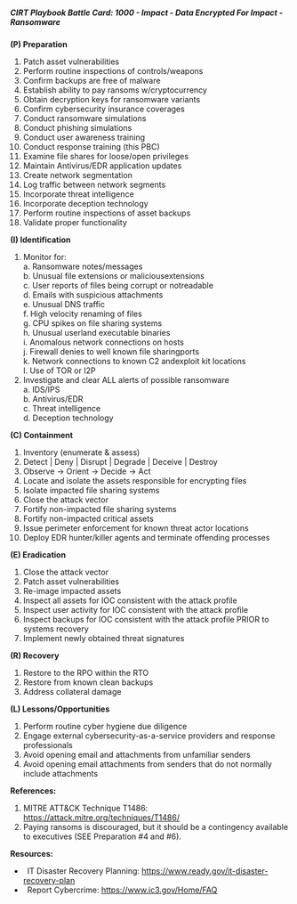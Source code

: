 ##### CIRT Playbook Battle Card: **1000 - Impact - Data Encrypted For Impact - Ransomware**

**(P) Preparation**

1.  Patch asset vulnerabilities
2.  Perform routine inspections of controls/weapons
3.  Confirm backups are free of malware
4.  Establish ability to pay ransoms w/cryptocurrency
5.  Obtain decryption keys for ransomware variants
6.  Confirm cybersecurity insurance coverages
7.  Conduct ransomware simulations
8.  Conduct phishing simulations
9.  Conduct user awareness training
10.  Conduct response training (this PBC)
11.  Examine file shares for loose/open privileges
12.  Maintain Antivirus/EDR application updates
13.  Create network segmentation
14.  Log traffic between network segments
15.  Incorporate threat intelligence
16.  Incorporate deception technology
17.  Perform routine inspections of asset backups
18.  Validate proper functionality


**(I) Identification**

1.  Monitor for:  
    a. Ransomware notes/messages  
    b. Unusual file extensions or maliciousextensions  
    c. User reports of files being corrupt or notreadable  
    d. Emails with suspicious attachments  
    e. Unusual DNS traffic  
    f. High velocity renaming of files  
    g. CPU spikes on file sharing systems  
    h. Unusual userland executable binaries  
    i. Anomalous network connections on hosts  
    j. Firewall denies to well known file sharingports  
    k. Network connections to known C2 andexploit kit locations  
    l. Use of TOR or I2P
2.  Investigate and clear ALL alerts of possible ransomware  
    a. IDS/IPS  
    b. Antivirus/EDR  
    c. Threat intelligence  
    d. Deception technology

**(C) Containment**

1.  Inventory (enumerate & assess)
2.  Detect | Deny | Disrupt | Degrade | Deceive | Destroy
3.  Observe -> Orient -> Decide -> Act
4.  Locate and isolate the assets responsible for encrypting files
5.  Isolate impacted file sharing systems
6.  Close the attack vector
7.  Fortify non-impacted file sharing systems
8.  Fortify non-impacted critical assets
9.  Issue perimeter enforcement for known threat actor locations
10.  Deploy EDR hunter/killer agents and terminate offending processes

**(E) Eradication**

1.  Close the attack vector
2.  Patch asset vulnerabilities
3.  Re-image impacted assets
4.  Inspect all assets for IOC consistent with the attack profile
5.  Inspect user activity for IOC consistent with the attack profile
6.  Inspect backups for IOC consistent with the attack profile PRIOR to systems recovery
7.  Implement newly obtained threat signatures

**(R) Recovery**

1.  Restore to the RPO within the RTO
2.  Restore from known clean backups
3.  Address collateral damage

**(L) Lessons/Opportunities**

1.  Perform routine cyber hygiene due diligence
2.  Engage external cybersecurity-as-a-service providers and response professionals
3.  Avoid opening email and attachments from unfamiliar senders
4.  Avoid opening email attachments from senders that do not normally include attachments

**References:**

1.  MITRE ATT&CK Technique T1486: https://attack.mitre.org/techniques/T1486/
2.  Paying ransoms is discouraged, but it should be a contingency available to executives (SEE Preparation #4 and #6).

**Resources:**


*    IT Disaster Recovery Planning: https://www.ready.gov/it-disaster-recovery-plan
*    Report Cybercrime: https://www.ic3.gov/Home/FAQ


